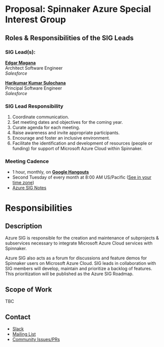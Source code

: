 # Proposal: Spinnaker Azure Special Interest Group

## Roles & Responsibilities of the SIG Leads

### SIG Lead(s):

**[Edgar Magana](https://github.com/emagana)** \
Architect Software Engineer \
_Salesforce_

**[Harikumar Kumar Sulochana](https://github.com/harikumarks)** \
Principal Software Engineer \
_Salesforce_


### SIG Lead Responsibility

1. Coordinate communication.
2. Set meeting dates and objectives for the coming year.
3. Curate agenda for each meeting.
4. Raise awareness and invite appropriate participants.
5. Encourage and foster an inclusive environment.
6. Facilitate the identification and development of resources (people or funding) for support of Microsoft Azure Cloud within Spinnaker.


### Meeting Cadence
 - 1 hour, monthly, on **[Google Hangouts](https://meet.google.com/qwd-sdvd-euu)**
 - Second Tuesday of every month at 8:00 AM US/Pacific ([See in your time zone](https://www.thetimezoneconverter.com/?t=8:00am&tz=San%20Francisco))
 - [Azure SIG Notes](https://docs.google.com/document/d/1T9BPCLfJg8XW_AWifMEGfxpjoh6jVoWtK6hos1xq9Bo/edit?usp=sharing)

# Responsibilities

## Description

Azure SIG is responsible for the creation and maintenance of subprojects & subservices necessary to integrate Microsoft Azure Cloud services with Spinnaker.

Azure SIG also acts as a forum for discussions and feature demos for Spinnaker users on Microsoft Azure Cloud. SIG leads in collaboration with SIG members will develop, maintain and prioritize a backlog of features. This prioritization will be published as the Azure SIG Roadmap.


## Scope of Work

TBC

## Contact

* [Slack](http://spinnakerteam.slack.com/messages/sig-azure)
* [Mailing List](https://groups.google.com/a/spinnaker.io/forum/#!forum/sig-azure)
* [Community Issues/PRs](https://github.com/spinnaker/spinnaker/labels/sig%2Fazure)
